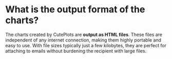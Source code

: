 # What is the output format of the charts?

The charts created by CutePlots are **output as HTML files**. These files are independent of any internet connection, making them highly portable and easy to use. With file sizes typically just a few kilobytes, they are perfect for attaching to emails without burdening the recipient with large files.
